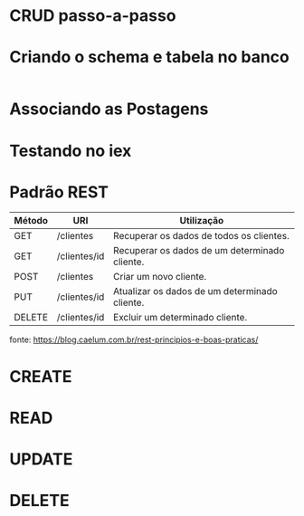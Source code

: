 CRUD passo-a-passo
==========================

# Criando o schema e tabela no banco 

```shell

```

# Associando as Postagens


# Testando no iex

# Padrão REST
Método | URI | Utilização
-------|-----|------------
GET	| /clientes	| Recuperar os dados de todos os clientes.
GET	| /clientes/id	| Recuperar os dados de um determinado cliente.
POST | /clientes |	Criar um novo cliente.
PUT | /clientes/id | Atualizar os dados de um determinado cliente.
DELETE | /clientes/id | Excluir um determinado cliente.

fonte: https://blog.caelum.com.br/rest-principios-e-boas-praticas/

# CREATE

# READ

# UPDATE

# DELETE